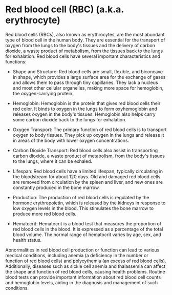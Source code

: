 # Red blood cell (RBC) (a.k.a. erythrocyte)

Red blood cells (RBCs), also known as erythrocytes, are the most abundant type of blood cell in the human body. They are essential for the transport of oxygen from the lungs to the body's tissues and the delivery of carbon dioxide, a waste product of metabolism, from the tissues back to the lungs for exhalation. Red blood cells have several important characteristics and functions:

* Shape and Structure: Red blood cells are small, flexible, and biconcave in shape, which provides a large surface area for the exchange of gases and allows them to pass through tiny capillaries. They lack a nucleus and most other cellular organelles, making more space for hemoglobin, the oxygen-carrying protein.

* Hemoglobin: Hemoglobin is the protein that gives red blood cells their red color. It binds to oxygen in the lungs to form oxyhemoglobin and releases oxygen in the body's tissues. Hemoglobin also helps carry some carbon dioxide back to the lungs for exhalation.

* Oxygen Transport: The primary function of red blood cells is to transport oxygen to body tissues. They pick up oxygen in the lungs and release it in areas of the body with lower oxygen concentrations.

* Carbon Dioxide Transport: Red blood cells also assist in transporting carbon dioxide, a waste product of metabolism, from the body's tissues to the lungs, where it can be exhaled.

* Lifespan: Red blood cells have a limited lifespan, typically circulating in the bloodstream for about 120 days. Old and damaged red blood cells are removed from circulation by the spleen and liver, and new ones are constantly produced in the bone marrow.

* Production: The production of red blood cells is regulated by the hormone erythropoietin, which is released by the kidneys in response to low oxygen levels in the blood. This stimulates the bone marrow to produce more red blood cells.

* Hematocrit: Hematocrit is a blood test that measures the proportion of red blood cells in the blood. It is expressed as a percentage of the total blood volume. The normal range of hematocrit varies by age, sex, and health status.

Abnormalities in red blood cell production or function can lead to various medical conditions, including anemia (a deficiency in the number or function of red blood cells) and polycythemia (an excess of red blood cells). Additionally, diseases such as sickle cell anemia and thalassemia can affect the shape and function of red blood cells, causing health problems. Routine blood tests can provide important information about red blood cell counts and hemoglobin levels, aiding in the diagnosis and management of such conditions.